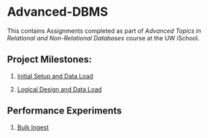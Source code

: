 # Advanced-DBMS

This contains Assignments completed as part of *Advanced Topics in Relational and Non-Relational Databases* course at the UW iSchool.

## Project Milestones:

1. [Initial Setup and Data Load](https://github.com/shreyasabharwal/Advanced-DBMS/tree/master/Project%20Milestones/1.%20Initial%20Setup%20and%20Data%20Load)

2. [Logical Design and Data Load](https://github.com/shreyasabharwal/Advanced-DBMS/tree/master/Project%20Milestones/2.%20Logical%20Design%20and%20Data%20Load)


## Performance Experiments

1. [Bulk Ingest](https://github.com/shreyasabharwal/Advanced-DBMS/tree/master/Performance%20Experiments/1.%20Bulk%20Ingest)
